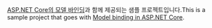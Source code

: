 <span data-ttu-id="5c0d4-101">[ASP.NET Core의 모델 바인딩](https://docs.microsoft.com/aspnet/core/mvc/models/model-binding)과 함께 제공되는 샘플 프로젝트입니다.</span><span class="sxs-lookup"><span data-stu-id="5c0d4-101">This is a sample project that goes with [Model binding in ASP.NET Core](https://docs.microsoft.com/aspnet/core/mvc/models/model-binding).</span></span>
